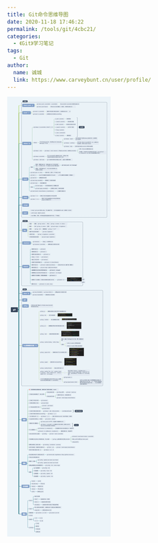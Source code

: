 ```yaml
---
title: Git命令思维导图
date: 2020-11-18 17:46:22
permalink: /tools/git/4cbc21/
categories: 
  - 《Git》学习笔记
tags: 
  - Git
author: 
  name: 诚城
  link: https://www.carveybunt.cn/user/profile/
---
```

![Git命令思维导图](/img/git.png)
